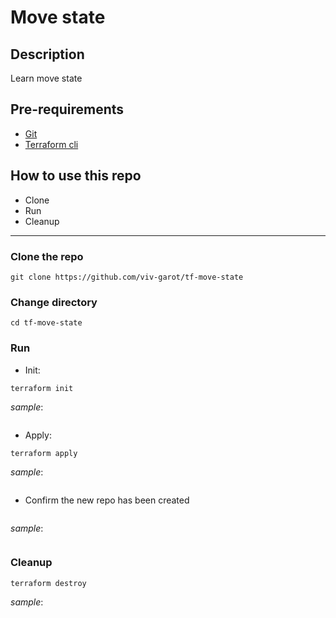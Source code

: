 # Move state

## Description
Learn move state

## Pre-requirements

* [Git](https://git-scm.com/book/en/v2/Getting-Started-Installing-Git) 
* [Terraform cli](https://learn.hashicorp.com/tutorials/terraform/install-cli)


## How to use this repo

- Clone
- Run
- Cleanup

---

### Clone the repo

```
git clone https://github.com/viv-garot/tf-move-state
```

### Change directory

```
cd tf-move-state
```

### Run

* Init:

```
terraform init
```

_sample_:

```

```

* Apply:

```
terraform apply
```

_sample_:

```

```

* Confirm the new repo has been created

```

```

_sample_:

```

```

### Cleanup

```
terraform destroy
```

_sample_:

```

```
